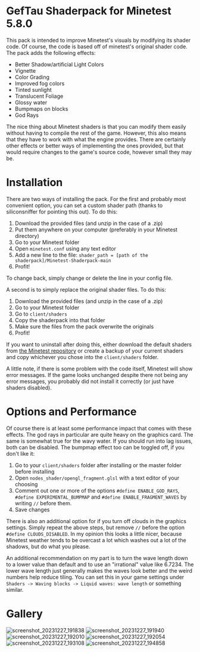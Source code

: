 # GefTau Shaderpack for Minetest 5.8.0
This pack is intended to improve Minetest's visuals by modifying its shader code. Of course, the code is based off of minetest's original shader code. The pack adds the following effects:
- Better Shadow/artificial Light Colors
- Vignette
- Color Grading
- Improved fog colors
- Tinted sunlight
- Translucent Foliage
- Glossy water
- Bumpmaps on blocks
- God Rays

The nice thing about Minetest shaders is that you can modify them easily without having to compile the rest of the game. However, this also means that they have to work with what the engine provides. There are certainly other effects or better ways of implementing the ones provided, but that would require changes to the game's source code, however small they may be.
# Installation
There are two ways of installing the pack. For the first and probably most convenient option, you can set a custom shader path (thanks to siliconsniffer for pointing this out). To do this:
1. Download the provided files (and unzip in the case of a .zip)
2. Put them anywhere on your computer (preferably in your Minetest directory)
3. Go to your Minetest folder
4. Open `minetest.conf` using any text editor
5. Add a new line to the file: `shader_path = [path of the shaderpack]/Minetest-Shaderpack-main`
6. Profit!

To change back, simply change or delete the line in your config file.

A second is to simply replace the original shader files. To do this:
1. Download the provided files (and unzip in the case of a .zip)
2. Go to your Minetest folder
3. Go to `client/shaders`
5. Copy the shaderpack into that folder
6. Make sure the files from the pack overwrite the originals
7. Profit!

If you want to uninstall after doing this, either download the default shaders from [the Minetest repository](https://github.com/minetest/minetest) or create a backup of your current shaders and copy whichever you chose into the `client/shaders` folder.

A little note, if there is some problem with the code itself, Minetest will show error messages. If the game looks unchanged despite there not being any error messages, you probably did not install it correctly (or just have shaders disabled).

# Options and Performance
Of course there is at least some performance impact that comes with these effects. The god rays in particular are quite heavy on the graphics card. The same is somewhat true for the wavy water. If you should run into lag issues, both can be disabled. The bumpmap effect too can be toggled off, if you don't like it:
1. Go to your `client/shaders` folder after installing or the master folder before installing
2. Open `nodes_shader/opengl_fragment.glsl` with a text editor of your choosing
3. Comment out one or more of the options `#define ENABLE_GOD_RAYS`, `#define EXPERIMENTAL_BUMPMAP` and `#define ENABLE_FRAGMENT_WAVES` by writing `//` before them.
4. Save changes

There is also an additional option for if you turn off clouds in the graphics settings. Simply repeat the above steps, but remove `//` before the option `#define CLOUDS_DISABLED`. In my opinion this looks a little nicer, because Minetest weather tends to be overcast a lot which washes out a lot of the shadows, but do what you please.

An additional recommendation on my part is to turn the wave length down to a lower value than default and to use an "irrational" value like 6.7234. The lower wave length just generally makes the waves look better and the weird numbers help reduce tiling. You can set this in your game settings under `Shaders -> Waving blocks -> Liquid waves: wave length` or something similar.

# Gallery
![screenshot_20231227_191838](https://github.com/GefullteTaubenbrust2/Minetest-Shaderpack/assets/72752000/0949e6f2-8237-468d-a9d1-197836369409)
![screenshot_20231227_191940](https://github.com/GefullteTaubenbrust2/Minetest-Shaderpack/assets/72752000/bd033452-f440-4a06-b6da-3856a6bc30a1)
![screenshot_20231227_192010](https://github.com/GefullteTaubenbrust2/Minetest-Shaderpack/assets/72752000/aa787c81-93f8-4a9c-be55-eb581e8fc010)
![screenshot_20231227_192054](https://github.com/GefullteTaubenbrust2/Minetest-Shaderpack/assets/72752000/fe7b9fd8-7425-4129-b40c-2b90796931f2)
![screenshot_20231227_193108](https://github.com/GefullteTaubenbrust2/Minetest-Shaderpack/assets/72752000/711e84ed-e1d6-4183-8333-ecb4fbd360f4)
![screenshot_20231227_194858](https://github.com/GefullteTaubenbrust2/Minetest-Shaderpack/assets/72752000/b62aaee3-a66d-41ad-b70c-cf6a63aee579)

